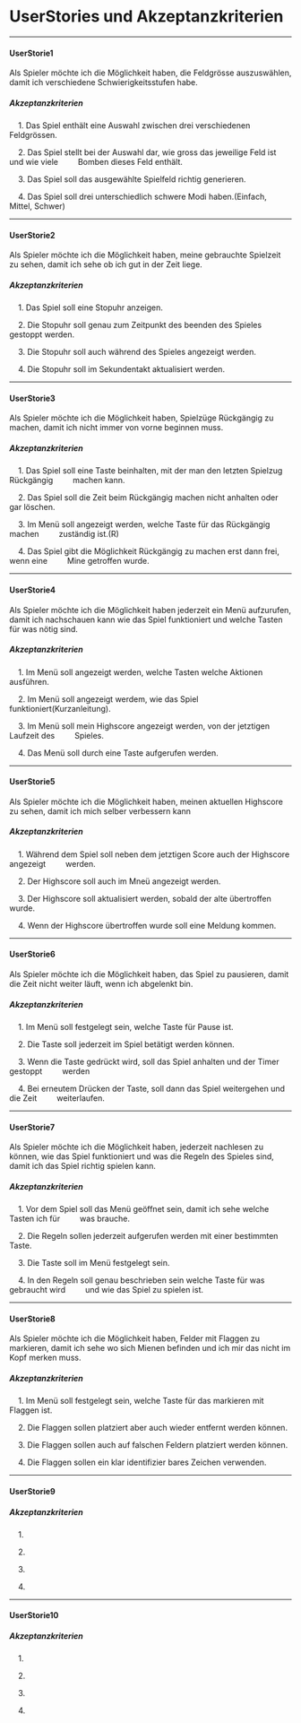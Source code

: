 # UserStories und Akzeptanzkriterien

---

#### UserStorie1

Als Spieler möchte ich die Möglichkeit haben, die Feldgrösse auszuswählen, damit ich verschiedene Schwierigkeitsstufen habe.

##### Akzeptanzkriterien

    1. Das Spiel enthält eine Auswahl zwischen drei verschiedenen Feldgrössen.

    2. Das Spiel stellt bei der Auswahl dar, wie gross das jeweilige Feld ist und wie viele         Bomben dieses Feld enthält.

    3. Das Spiel soll das ausgewählte Spielfeld richtig generieren.

    4. Das Spiel soll drei unterschiedlich schwere Modi haben.(Einfach, Mittel, Schwer)

---

#### UserStorie2

Als Spieler möchte ich die Möglichkeit haben, meine gebrauchte Spielzeit zu sehen, damit ich sehe ob ich gut in der Zeit liege.

##### Akzeptanzkriterien

    1. Das Spiel soll eine Stopuhr anzeigen.

    2. Die Stopuhr soll genau zum Zeitpunkt des beenden des Spieles gestoppt werden.

    3. Die Stopuhr soll auch während des Spieles angezeigt werden.

    4. Die Stopuhr soll im Sekundentakt aktualisiert werden.

---

#### UserStorie3

Als Spieler möchte ich die Möglichkeit haben, Spielzüge Rückgängig zu machen, damit ich nicht immer von vorne beginnen muss.

##### Akzeptanzkriterien

    1. Das Spiel soll eine Taste beinhalten, mit der man den letzten Spielzug Rückgängig         machen kann.

    2. Das Spiel soll die Zeit beim Rückgängig machen nicht anhalten oder gar löschen.

    3. Im Menü soll angezeigt werden, welche Taste für das Rückgängig machen         zuständig ist.(R)

    4. Das Spiel gibt die Möglichkeit Rückgängig zu machen erst dann frei, wenn eine         Mine getroffen wurde.

---

#### UserStorie4

Als Spieler möchte ich die Möglichkeit haben jederzeit ein Menü aufzurufen, damit ich nachschauen kann wie das Spiel funktioniert und welche Tasten für was nötig sind.

##### Akzeptanzkriterien

    1. Im Menü soll angezeigt werden, welche Tasten welche Aktionen ausführen.

    2. Im Menü soll angezeigt werdem, wie das Spiel funktioniert(Kurzanleitung).

    3. Im Menü soll mein Highscore angezeigt werden, von der jetztigen Laufzeit des         Spieles.

    4. Das Menü soll durch eine Taste aufgerufen werden.

---

#### UserStorie5

Als Spieler möchte ich die Möglichkeit haben, meinen aktuellen Highscore zu sehen, damit ich mich selber verbessern kann

##### Akzeptanzkriterien

    1. Während dem Spiel soll neben dem jetztigen Score auch der Highscore angezeigt         werden.

    2. Der Highscore soll auch im Mneü angezeigt werden.

    3. Der Highscore soll aktualisiert werden, sobald der alte übertroffen wurde.

    4. Wenn der Highscore übertroffen wurde soll eine Meldung kommen.

---

#### UserStorie6

Als Spieler möchte ich die Möglichkeit haben, das Spiel zu pausieren, damit die Zeit nicht weiter läuft, wenn ich abgelenkt bin.

##### Akzeptanzkriterien

    1. Im Menü soll festgelegt sein, welche Taste für Pause ist.

    2. Die Taste soll jederzeit im Spiel betätigt werden können.

    3. Wenn die Taste gedrückt wird, soll das Spiel anhalten und der Timer gestoppt         werden

    4. Bei erneutem Drücken der Taste, soll dann das Spiel weitergehen und die Zeit         weiterlaufen.

---

#### UserStorie7

Als Spieler möchte ich die Möglichkeit haben, jederzeit nachlesen zu können, wie das Spiel funktioniert und was die Regeln des Spieles sind, damit ich das Spiel richtig spielen kann.

##### Akzeptanzkriterien

    1. Vor dem Spiel soll das Menü geöffnet sein, damit ich sehe welche Tasten ich für         was brauche.

    2. Die Regeln sollen jederzeit aufgerufen werden mit einer bestimmten Taste.

    3. Die Taste soll im Menü festgelegt sein.

    4. In den Regeln soll genau beschrieben sein welche Taste für was gebraucht wird         und wie das Spiel zu spielen ist.

---

#### UserStorie8

Als Spieler möchte ich die Möglichkeit haben, Felder mit Flaggen zu markieren, damit ich sehe wo sich Mienen befinden und ich mir das nicht im Kopf merken muss.

##### Akzeptanzkriterien

    1. Im Menü soll festgelegt sein, welche Taste für das markieren mit Flaggen ist.

    2. Die Flaggen sollen platziert aber auch wieder entfernt werden können.

    3. Die Flaggen sollen auch auf falschen Feldern platziert werden können.

    4. Die Flaggen sollen ein klar identifizier bares Zeichen verwenden.

---

#### UserStorie9

##### Akzeptanzkriterien

    1.

    2.

    3.

    4.

---

#### UserStorie10

##### Akzeptanzkriterien

    1.

    2.

    3.

    4.
